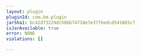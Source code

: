 ```yaml
---
layout: plugin
pluginId: com.km.plugin
jarSha1: bc42d73229dc58bb74718e7e37f6edcd541003c7
isJarAvailable: true
error: NONE
violations: []

---
```

